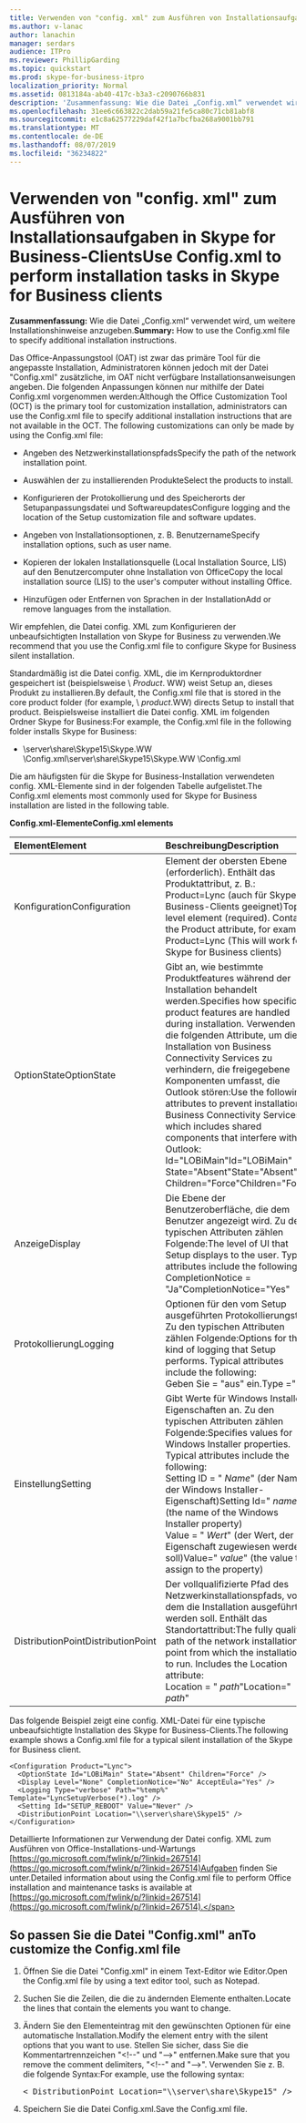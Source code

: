 ```yaml
---
title: Verwenden von "config. xml" zum Ausführen von Installationsaufgaben in Skype for Business-Clients
ms.author: v-lanac
author: lanachin
manager: serdars
audience: ITPro
ms.reviewer: PhillipGarding
ms.topic: quickstart
ms.prod: skype-for-business-itpro
localization_priority: Normal
ms.assetid: 0813184a-ab40-417c-b3a3-c2090766b831
description: 'Zusammenfassung: Wie die Datei „Config.xml“ verwendet wird, um weitere Installationshinweise anzugeben.'
ms.openlocfilehash: 31ee6c663822c2dab59a21fe5ca80c71cb81abf8
ms.sourcegitcommit: e1c8a62577229daf42f1a7bcfba268a9001bb791
ms.translationtype: MT
ms.contentlocale: de-DE
ms.lasthandoff: 08/07/2019
ms.locfileid: "36234822"
---
```

# <a name="use-configxml-to-perform-installation-tasks-in-skype-for-business-clients"></a><span data-ttu-id="14ca6-103">Verwenden von "config. xml" zum Ausführen von Installationsaufgaben in Skype for Business-Clients</span><span class="sxs-lookup"><span data-stu-id="14ca6-103">Use Config.xml to perform installation tasks in Skype for Business clients</span></span>

<span data-ttu-id="14ca6-104">**Zusammenfassung:** Wie die Datei „Config.xml“ verwendet wird, um weitere Installationshinweise anzugeben.</span><span class="sxs-lookup"><span data-stu-id="14ca6-104">**Summary:** How to use the Config.xml file to specify additional installation instructions.</span></span>

<span data-ttu-id="14ca6-p101">Das Office-Anpassungstool (OAT) ist zwar das primäre Tool für die angepasste Installation, Administratoren können jedoch mit der Datei "Config.xml" zusätzliche, im OAT nicht verfügbare Installationsanweisungen angeben. Die folgenden Anpassungen können nur mithilfe der Datei Config.xml vorgenommen werden:</span><span class="sxs-lookup"><span data-stu-id="14ca6-p101">Although the Office Customization Tool (OCT) is the primary tool for customization installation, administrators can use the Config.xml file to specify additional installation instructions that are not available in the OCT. The following customizations can only be made by using the Config.xml file:</span></span>

- <span data-ttu-id="14ca6-107">Angeben des Netzwerkinstallationspfads</span><span class="sxs-lookup"><span data-stu-id="14ca6-107">Specify the path of the network installation point.</span></span>

- <span data-ttu-id="14ca6-108">Auswählen der zu installierenden Produkte</span><span class="sxs-lookup"><span data-stu-id="14ca6-108">Select the products to install.</span></span>

- <span data-ttu-id="14ca6-109">Konfigurieren der Protokollierung und des Speicherorts der Setupanpassungsdatei und Softwareupdates</span><span class="sxs-lookup"><span data-stu-id="14ca6-109">Configure logging and the location of the Setup customization file and software updates.</span></span>

- <span data-ttu-id="14ca6-110">Angeben von Installationsoptionen, z. B. Benutzername</span><span class="sxs-lookup"><span data-stu-id="14ca6-110">Specify installation options, such as user name.</span></span>

- <span data-ttu-id="14ca6-111">Kopieren der lokalen Installationsquelle (Local Installation Source, LIS) auf den Benutzercomputer ohne Installation von Office</span><span class="sxs-lookup"><span data-stu-id="14ca6-111">Copy the local installation source (LIS) to the user's computer without installing Office.</span></span>

- <span data-ttu-id="14ca6-112">Hinzufügen oder Entfernen von Sprachen in der Installation</span><span class="sxs-lookup"><span data-stu-id="14ca6-112">Add or remove languages from the installation.</span></span>

<span data-ttu-id="14ca6-113">Wir empfehlen, die Datei config. XML zum Konfigurieren der unbeaufsichtigten Installation von Skype for Business zu verwenden.</span><span class="sxs-lookup"><span data-stu-id="14ca6-113">We recommend that you use the Config.xml file to configure Skype for Business silent installation.</span></span> 

<span data-ttu-id="14ca6-114">Standardmäßig ist die Datei config. XML, die im Kernproduktordner gespeichert ist (beispielsweise \ _Product_. WW) weist Setup an, dieses Produkt zu installieren.</span><span class="sxs-lookup"><span data-stu-id="14ca6-114">By default, the Config.xml file that is stored in the core product folder (for example, \ _product_.WW) directs Setup to install that product.</span></span> <span data-ttu-id="14ca6-115">Beispielsweise installiert die Datei config. XML im folgenden Ordner Skype for Business:</span><span class="sxs-lookup"><span data-stu-id="14ca6-115">For example, the Config.xml file in the following folder installs Skype for Business:</span></span>

- <span data-ttu-id="14ca6-116">\\server\share\Skype15\Skype.WW \Config.xml</span><span class="sxs-lookup"><span data-stu-id="14ca6-116">\\server\share\Skype15\Skype.WW \Config.xml</span></span>

<span data-ttu-id="14ca6-117">Die am häufigsten für die Skype for Business-Installation verwendeten config. XML-Elemente sind in der folgenden Tabelle aufgelistet.</span><span class="sxs-lookup"><span data-stu-id="14ca6-117">The Config.xml elements most commonly used for Skype for Business installation are listed in the following table.</span></span>

<span data-ttu-id="14ca6-118">**Config.xml-Elemente**</span><span class="sxs-lookup"><span data-stu-id="14ca6-118">**Config.xml elements**</span></span>


| <span data-ttu-id="14ca6-119">**Element**</span><span class="sxs-lookup"><span data-stu-id="14ca6-119">**Element**</span></span>              | <span data-ttu-id="14ca6-120">**Beschreibung**</span><span class="sxs-lookup"><span data-stu-id="14ca6-120">**Description**</span></span>                                                                                                                                                                                                                                                                                         |
|:-------------------------|:--------------------------------------------------------------------------------------------------------------------------------------------------------------------------------------------------------------------------------------------------------------------------------------------------------|
| <span data-ttu-id="14ca6-121">Konfiguration</span><span class="sxs-lookup"><span data-stu-id="14ca6-121">Configuration</span></span>  <br/>     | <span data-ttu-id="14ca6-p103">Element der obersten Ebene (erforderlich). Enthält das Produktattribut, z. B.: Product=Lync (auch für Skype for Business-Clients geeignet)</span><span class="sxs-lookup"><span data-stu-id="14ca6-p103">Top-level element (required). Contains the Product attribute, for example: Product=Lync (This will work for Skype for Business clients)</span></span>  <br/>                                                                                                                                                          |
| <span data-ttu-id="14ca6-124">OptionState</span><span class="sxs-lookup"><span data-stu-id="14ca6-124">OptionState</span></span>  <br/>       | <span data-ttu-id="14ca6-125">Gibt an, wie bestimmte Produktfeatures während der Installation behandelt werden.</span><span class="sxs-lookup"><span data-stu-id="14ca6-125">Specifies how specific product features are handled during installation.</span></span> <span data-ttu-id="14ca6-126">Verwenden Sie die folgenden Attribute, um die Installation von Business Connectivity Services zu verhindern, die freigegebene Komponenten umfasst, die Outlook stören:</span><span class="sxs-lookup"><span data-stu-id="14ca6-126">Use the following attributes to prevent installation of Business Connectivity Services, which includes shared components that interfere with Outlook:</span></span> <br/>  <span data-ttu-id="14ca6-127">Id="LOBiMain"</span><span class="sxs-lookup"><span data-stu-id="14ca6-127">Id="LOBiMain"</span></span> <br/>  <span data-ttu-id="14ca6-128">State="Absent"</span><span class="sxs-lookup"><span data-stu-id="14ca6-128">State="Absent"</span></span> <br/>  <span data-ttu-id="14ca6-129">Children="Force"</span><span class="sxs-lookup"><span data-stu-id="14ca6-129">Children="Force"</span></span> <br/> |
| <span data-ttu-id="14ca6-130">Anzeige</span><span class="sxs-lookup"><span data-stu-id="14ca6-130">Display</span></span>  <br/>           | <span data-ttu-id="14ca6-p105">Die Ebene der Benutzeroberfläche, die dem Benutzer angezeigt wird. Zu den typischen Attributen zählen Folgende:</span><span class="sxs-lookup"><span data-stu-id="14ca6-p105">The level of UI that Setup displays to the user. Typical attributes include the following:</span></span> <br/>  <span data-ttu-id="14ca6-133">CompletionNotice = "Ja"</span><span class="sxs-lookup"><span data-stu-id="14ca6-133">CompletionNotice="Yes"</span></span>                                                                                                                                                                                |
| <span data-ttu-id="14ca6-134">Protokollierung</span><span class="sxs-lookup"><span data-stu-id="14ca6-134">Logging</span></span>  <br/>           | <span data-ttu-id="14ca6-p106">Optionen für den vom Setup ausgeführten Protokollierungstyp. Zu den typischen Attributen zählen Folgende:</span><span class="sxs-lookup"><span data-stu-id="14ca6-p106">Options for the kind of logging that Setup performs. Typical attributes include the following:</span></span> <br/>  <span data-ttu-id="14ca6-137">Geben Sie = "aus" ein.</span><span class="sxs-lookup"><span data-stu-id="14ca6-137">Type ="Off"</span></span>                                                                                                                                                                                       |
| <span data-ttu-id="14ca6-138">Einstellung</span><span class="sxs-lookup"><span data-stu-id="14ca6-138">Setting</span></span>  <br/>           | <span data-ttu-id="14ca6-p107">Gibt Werte für Windows Installer-Eigenschaften an. Zu den typischen Attributen zählen Folgende:</span><span class="sxs-lookup"><span data-stu-id="14ca6-p107">Specifies values for Windows Installer properties. Typical attributes include the following: </span></span><br/>  <span data-ttu-id="14ca6-141">Setting ID = " *Name*" (der Name der Windows Installer-Eigenschaft)</span><span class="sxs-lookup"><span data-stu-id="14ca6-141">Setting Id=" *name*" (the name of the Windows Installer property)</span></span>  <br/>  <span data-ttu-id="14ca6-142">Value = " *Wert*" (der Wert, der der Eigenschaft zugewiesen werden soll)</span><span class="sxs-lookup"><span data-stu-id="14ca6-142">Value=" *value*" (the value to assign to the property)</span></span>  <br/>                                                             |
| <span data-ttu-id="14ca6-143">DistributionPoint</span><span class="sxs-lookup"><span data-stu-id="14ca6-143">DistributionPoint</span></span>  <br/> | <span data-ttu-id="14ca6-p108">Der vollqualifizierte Pfad des Netzwerkinstallationspfads, von dem die Installation ausgeführt werden soll. Enthält das Standortattribut:</span><span class="sxs-lookup"><span data-stu-id="14ca6-p108">The fully qualified path of the network installation point from which the installation is to run. Includes the Location attribute: </span></span><br/>  <span data-ttu-id="14ca6-146">Location = " *path*"</span><span class="sxs-lookup"><span data-stu-id="14ca6-146">Location=" *path*"</span></span>  <br/>                                                                                                                                     |

<span data-ttu-id="14ca6-147">Das folgende Beispiel zeigt eine config. XML-Datei für eine typische unbeaufsichtigte Installation des Skype for Business-Clients.</span><span class="sxs-lookup"><span data-stu-id="14ca6-147">The following example shows a Config.xml file for a typical silent installation of the Skype for Business client.</span></span> 

```
<Configuration Product="Lync"> 
  <OptionState Id="LOBiMain" State="Absent" Children="Force" /> 
  <Display Level="None" CompletionNotice="No" AcceptEula="Yes" /> 
  <Logging Type="verbose" Path="%temp%" Template="LyncSetupVerbose(*).log" />
  <Setting Id="SETUP_REBOOT" Value="Never" /> 
  <DistributionPoint Location="\\server\share\Skype15" /> 
</Configuration>
```

<span data-ttu-id="14ca6-148">Detaillierte Informationen zur Verwendung der Datei config. XML zum Ausführen von Office-Installations-und-Wartungs [https://go.microsoft.com/fwlink/p/?linkid=267514](https://go.microsoft.com/fwlink/p/?linkid=267514)Aufgaben finden Sie unter.</span><span class="sxs-lookup"><span data-stu-id="14ca6-148">Detailed information about using the Config.xml file to perform Office installation and maintenance tasks is available at [https://go.microsoft.com/fwlink/p/?linkid=267514](https://go.microsoft.com/fwlink/p/?linkid=267514).</span></span>

## <a name="to-customize-the-configxml-file"></a><span data-ttu-id="14ca6-149">So passen Sie die Datei "Config.xml" an</span><span class="sxs-lookup"><span data-stu-id="14ca6-149">To customize the Config.xml file</span></span>

1. <span data-ttu-id="14ca6-150">Öffnen Sie die Datei "Config.xml" in einem Text-Editor wie Editor.</span><span class="sxs-lookup"><span data-stu-id="14ca6-150">Open the Config.xml file by using a text editor tool, such as Notepad.</span></span>

2. <span data-ttu-id="14ca6-151">Suchen Sie die Zeilen, die die zu ändernden Elemente enthalten.</span><span class="sxs-lookup"><span data-stu-id="14ca6-151">Locate the lines that contain the elements you want to change.</span></span>

3. <span data-ttu-id="14ca6-152">Ändern Sie den Elementeintrag mit den gewünschten Optionen für eine automatische Installation.</span><span class="sxs-lookup"><span data-stu-id="14ca6-152">Modify the element entry with the silent options that you want to use.</span></span> <span data-ttu-id="14ca6-153">Stellen Sie sicher, dass Sie die Kommentartrennzeichen "\<!--" und "--\>" entfernen.</span><span class="sxs-lookup"><span data-stu-id="14ca6-153">Make sure that you remove the comment delimiters, "\<!--" and "--\>".</span></span> <span data-ttu-id="14ca6-154">Verwenden Sie z. B. die folgende Syntax:</span><span class="sxs-lookup"><span data-stu-id="14ca6-154">For example, use the following syntax:</span></span>

   <pre>
   < DistributionPoint Location="\\server\share\Skype15" />
   </pre>

4. <span data-ttu-id="14ca6-155">Speichern Sie die Datei Config.xml.</span><span class="sxs-lookup"><span data-stu-id="14ca6-155">Save the Config.xml file.</span></span>


